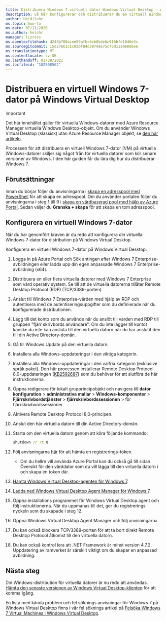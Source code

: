 ```yaml
---
title: Distribuera Windows 7 virtuell dator Windows Virtual Desktop – Azure
description: Så här konfigurerar och distribuerar du en virtuell Windows 7-dator på Windows Virtual Desktop.
author: Heidilohr
ms.topic: how-to
ms.date: 07/11/2020
ms.author: helohr
manager: lizross
ms.openlocfilehash: d245b780acee59afbc6cb8bde6c916bfd1046e3c
ms.sourcegitcommit: 15d27661c1c03bf84d3974a675c7bd11a0e086e6
ms.translationtype: MT
ms.contentlocale: sv-SE
ms.lasthandoff: 03/09/2021
ms.locfileid: "102508562"
---
```

# <a name="deploy-a-windows-7-virtual-machine-on-windows-virtual-desktop"></a>Distribuera en virtuell Windows 7-dator på Windows Virtual Desktop

>[!IMPORTANT]
>Det här innehållet gäller för virtuella Windows-datorer med Azure Resource Manager virtuella Windows Desktop-objekt. Om du använder Windows Virtual Desktop (klassisk) utan Azure Resource Manager objekt, se [den här artikeln](./virtual-desktop-fall-2019/deploy-windows-7-virtual-machine.md).

Processen för att distribuera en virtuell Windows 7-dator (VM) på virtuella Windows-datorer skiljer sig något från för virtuella datorer som kör senare versioner av Windows. I den här guiden får du lära dig hur du distribuerar Windows 7.

## <a name="prerequisites"></a>Förutsättningar

Innan du börjar följer du anvisningarna i [skapa en adresspool med PowerShell](create-host-pools-powershell.md) för att skapa en adresspool. Om du använder portalen följer du anvisningarna i steg 1 till 9 i [skapa en värdbaserad pool med hjälp av Azure Portal](create-host-pools-azure-marketplace.md). Sedan väljer du **Granska + skapa** för att skapa en tom adresspool.

## <a name="configure-a-windows-7-virtual-machine"></a>Konfigurera en virtuell Windows 7-dator

När du har genomfört kraven är du redo att konfigurera din virtuella Windows 7-dator för distribution på Windows Virtual Desktop.

Konfigurera en virtuell Windows 7-dator på Windows Virtual Desktop:

1. Logga in på Azure Portal och Sök antingen efter Windows 7 Enterprise-avbildningen eller ladda upp din egen anpassade Windows 7 Enterprise-avbildning (x64).
2. Distribuera en eller flera virtuella datorer med Windows 7 Enterprise som värd operativ system. Se till att de virtuella datorerna tillåter Remote Desktop Protocol (RDP) (TCP/3389-porten).
3. Anslut till Windows 7 Enterprise-värden med hjälp av RDP och autentisera med de autentiseringsuppgifter som du definierade när du konfigurerade distributionen.
4. Lägg till det konto som du använde när du anslöt till värden med RDP till gruppen "fjärr skrivbords användare". Om du inte lägger till kontot kanske du inte kan ansluta till den virtuella datorn när du har anslutit den till din Active Directory-domän.
5. Gå till Windows Update på den virtuella datorn.
6. Installera alla Windows-uppdateringar i den viktiga kategorin.
7. Installera alla Windows-uppdateringar i den valfria kategorin (exklusive språk paket). Den här processen installerar Remote Desktop Protocol 8,0-uppdateringen ([KB2592687](https://www.microsoft.com/download/details.aspx?id=35387)) som du behöver för att slutföra de här instruktionerna.
8. Öppna redigerare för lokalt grupprincipobjekt och navigera till **dator konfiguration**  >  **administrativa mallar**  >  **Windows-komponenter**  >  **Fjärrskrivbordstjänster**  >  **fjärrskrivbordssessionen**  >  för fjärrskrivbordssessioner.
9. Aktivera Remote Desktop Protocol 8,0-principen.
10. Anslut den här virtuella datorn till din Active Directory-domän.
11. Starta om den virtuella datorn genom att köra följande kommando:

     ```cmd
     shutdown /r /t 0
     ```

12. Följ anvisningarna [här](/powershell/module/az.desktopvirtualization/new-azwvdregistrationinfo) för att hämta en registrerings-token.

      - Om du hellre vill använda Azure Portal kan du också gå till sidan Översikt för den värddator som du vill lägga till den virtuella datorn i och skapa en token där.

13. [Hämta Windows Virtual Desktop-agenten för Windows 7](https://query.prod.cms.rt.microsoft.com/cms/api/am/binary/RE3JZCm).
14. [Ladda ned Windows Virtual Desktop Agent Manager för Windows 7](https://query.prod.cms.rt.microsoft.com/cms/api/am/binary/RE3K2e3).
15. Öppna installations programmet för Windows Virtual Desktop agent och följ instruktionerna. När du uppmanas till det, ger du registrerings nyckeln som du skapade i steg 12.
16. Öppna Windows Virtual Desktop Agent Manager och följ anvisningarna.
17. Du kan också blockera TCP/3389-porten för att ta bort direkt Remote Desktop Protocol åtkomst till den virtuella datorn.
18. Du kan också kontrol lera att .NET Framework är minst version 4.7.2. Uppdatering av ramverket är särskilt viktigt om du skapar en anpassad avbildning.

## <a name="next-steps"></a>Nästa steg

Din Windows-distribution för virtuella datorer är nu redo att användas. [Hämta den senaste versionen av Windows Virtual Desktop-klienten](https://aka.ms/wvd/clients/windows) för att komma igång.

En lista med kända problem och fel söknings anvisningar för Windows 7 på Windows Virtual Desktop finns i vår fel söknings artikel på [Felsöka Windows 7 Virtual Machines i Windows Virtual Desktop](./virtual-desktop-fall-2019/troubleshoot-windows-7-vm.md).
